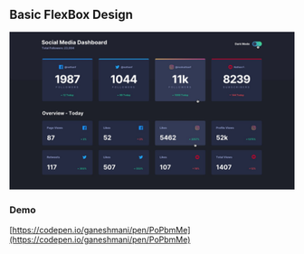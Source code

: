 ## Basic FlexBox Design

![Design](demo.jpg)

### Demo

[https://codepen.io/ganeshmani/pen/PoPbmMe](https://codepen.io/ganeshmani/pen/PoPbmMe)
